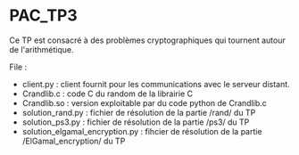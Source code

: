 # PAC_TP3
Ce TP est consacré à des problèmes cryptographiques qui tournent autour de l'arithmétique.

File :
- client.py : client fournit pour les communications avec le serveur distant.
- Crandlib.c : code C du random de la librairie C
- Crandlib.so : version exploitable par du code python de Crandlib.c
- solution_rand.py : fichier de résolution de la partie /rand/ du TP
- solution_ps3.py : fichier de résolution de la partie /ps3/ du TP
- solution_elgamal_encryption.py : fihcier de résolution de la partie /ElGamal_encryption/ du TP
